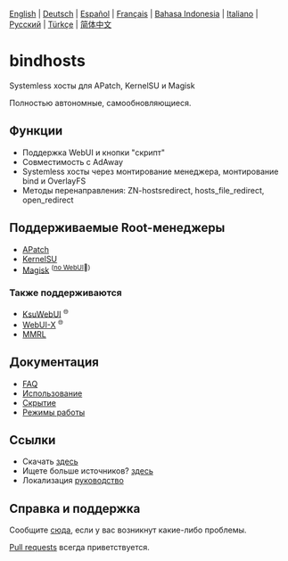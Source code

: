 [English](README.md) | [Deutsch](README_de.md) | [Español](README_es-ES.md) | [Français](README_fr.md) | [Bahasa Indonesia](README_id.md) | [Italiano](README_it.md) | [Русский](README_ru.md) | [Türkçe](README_tr.md) | [简体中文](README_zh-CN.md)

# bindhosts

Systemless хосты для APatch, KernelSU и Magisk

Полностью автономные, самообновляющиеся.

## Функции

- Поддержка WebUI и кнопки "скрипт"
- Совместимость с AdAway
- Systemless хосты через монтирование менеджера, монтирование bind и OverlayFS
- Методы перенаправления: ZN-hostsredirect, hosts_file_redirect, open_redirect

## Поддерживаемые Root-менеджеры

- [APatch](https://github.com/bmax121/APatch)
- [KernelSU](https://github.com/tiann/KernelSU)
- [Magisk](https://github.com/topjohnwu/Magisk)  <sup>([no WebUI](https://github.com/topjohnwu/Magisk/issues/8609#event-15568590949)👀)</sup>

### Также поддерживаются

- [KsuWebUI](https://github.com/5ec1cff/KsuWebUIStandalone)   <sup>🌐</sup>
- [WebUI-X](https://github.com/MMRLApp/WebUI-X-Portable)   <sup>🌐</sup>
- [MMRL](https://github.com/MMRLApp/MMRL)

## Документация

- [FAQ](Documentation/faq.md)
- [Использование](Documentation/usage.md)
- [Скрытие](Documentation/hiding.md)
- [Режимы работы](Documentation/modes.md)

## Ссылки

- Скачать [здесь](https://github.com/bindhosts/bindhosts/releases)
- Ищете больше источников? [здесь](Documentation/sources.md)
- Локализация [руководство](Documentation/localize.md)

## Справка и поддержка

Сообщите [сюда](https://github.com/bindhosts/bindhosts/issues), если у вас возникнут какие-либо проблемы.

[Pull requests](https://github.com/bindhosts/bindhosts/pulls) всегда приветствуется.
